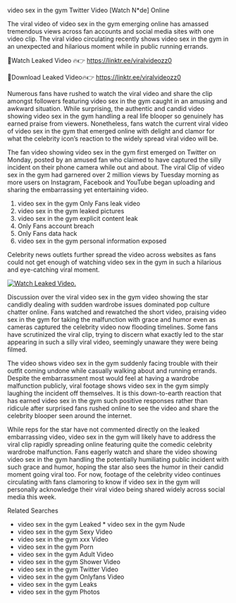 ﻿video sex in the gym Twitter Video [Watch N*de] Online

The viral video of ﻿video sex in the gym emerging online has amassed tremendous views across fan accounts and social media sites with one video clip. The viral video circulating recently shows ﻿video sex in the gym in an unexpected and hilarious moment while in public running errands. 

🔴Watch Leaked Video 🔥👉  https://linktr.ee/viralvideozz0 

🔴Download Leaked Video🔥👉  https://linktr.ee/viralvideozz0 

Numerous fans have rushed to watch the viral video and share the clip amongst followers featuring ﻿video sex in the gym caught in an amusing and awkward situation. While surprising, the authentic and candid video showing ﻿video sex in the gym handling a real life blooper so genuinely has earned praise from viewers. Nonetheless, fans watch the current viral video of ﻿video sex in the gym that emerged online with delight and clamor for what the celebrity icon’s reaction to the widely spread viral video will be.

The fan video showing ﻿video sex in the gym first emerged on Twitter on Monday, posted by an amused fan who claimed to have captured the silly incident on their phone camera while out and about. The viral Clip of ﻿video sex in the gym had garnered over 2 million views by Tuesday morning as more users on Instagram, Facebook and YouTube began uploading and sharing the embarrassing yet entertaining video. 

1. ﻿video sex in the gym Only Fans leak video
2. ﻿video sex in the gym leaked pictures
3. ﻿video sex in the gym explicit content leak
4. Only Fans account breach
5. Only Fans data hack
6. ﻿video sex in the gym personal information exposed

Celebrity news outlets further spread the video across websites as fans could not get enough of watching ﻿video sex in the gym in such a hilarious and eye-catching viral moment. 

[![Watch Leaked Video.](https://miro.medium.com/v2/resize:fit:828/format:webp/1*cilzJN44JGOrTw9NJCrNHA.gif "Watch Leaked Video")](https://linktr.ee/viralvideozz0)

Discussion over the viral ﻿video sex in the gym video showing the star candidly dealing with sudden wardrobe issues dominated pop culture chatter online. Fans watched and rewatched the short video, praising ﻿video sex in the gym for taking the malfunction with grace and humor even as cameras captured the celebrity video now flooding timelines. Some fans have scrutinized the viral clip, trying to discern what exactly led to the star appearing in such a silly viral video, seemingly unaware they were being filmed.

The video shows ﻿video sex in the gym suddenly facing trouble with their outfit coming undone while casually walking about and running errands. Despite the embarrassment most would feel at having a wardrobe malfunction publicly, viral footage shows ﻿video sex in the gym simply laughing the incident off themselves. It is this down-to-earth reaction that has earned ﻿video sex in the gym such positive responses rather than ridicule after surprised fans rushed online to see the video and share the celebrity blooper seen around the internet.  

While reps for the star have not commented directly on the leaked embarrassing video, ﻿video sex in the gym will likely have to address the viral clip rapidly spreading online featuring quite the comedic celebrity wardrobe malfunction. Fans eagerly watch and share the video showing ﻿video sex in the gym handling the potentially humiliating public incident with such grace and humor, hoping the star also sees the humor in their candid moment going viral too. For now, footage of the celebrity video continues circulating with fans clamoring to know if ﻿video sex in the gym will personally acknowledge their viral video being shared widely across social media this week.

Related Searches
* ﻿video sex in the gym Leaked
﻿* video sex in the gym Nude
* ﻿video sex in the gym Sexy Video
* ﻿video sex in the gym xxx Video
* ﻿video sex in the gym Porn
* ﻿video sex in the gym Adult Video
* ﻿video sex in the gym Shower Video
* ﻿video sex in the gym Twitter Video
* ﻿video sex in the gym Onlyfans Video
* ﻿video sex in the gym Leaks
* ﻿video sex in the gym Photos